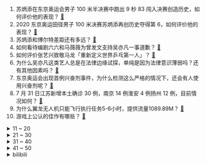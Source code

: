 1. 苏炳添在东京奥运会男子 100 米半决赛中跑出 9 秒 83 闯入决赛创造历史，如何评价他的表现？ [:link:](https://www.zhihu.com/question/476535769)
2. 2020 东京奥运田径男子 100 米决赛苏炳添再创历史夺得第 6，如何评价他的表现？ [:link:](https://www.zhihu.com/question/476559749)
3. 苏炳添和博尔特差距还有多远？ [:link:](https://www.zhihu.com/question/282501143)
4. 如何看待编剧六六和马薇薇为曾发文支持吴亦凡一事道歉？ [:link:](https://www.zhihu.com/question/476463198)
5. 如何评价张艺兴致敬马龙「重新定义世界乒乓第一人」？ [:link:](https://www.zhihu.com/question/476230684)
6. 为什么吴亦凡这类艺人总是在法律边缘试探，单纯是因为法律意识薄弱吗？还有其他因素吗？ [:link:](https://www.zhihu.com/question/476409068)
7. 东京奥运会出现首例兴奋剂事件，为什么检测这么严格的情况下，还会有人使用兴奋剂呢？ [:link:](https://www.zhihu.com/question/476235165)
8. 7 月 31 日江苏新增本土确诊 30 例，南京 14 例淮安 4 例扬州 12 例，目前情况如何？ [:link:](https://www.zhihu.com/question/476457031)
9. 为什么翼龙无人机只能飞行执行任务5-6小时，提供流量1089.89M？ [:link:](https://www.zhihu.com/question/475671200)
10. 游戏上公认的佳作有哪些？ [:link:](https://www.zhihu.com/question/472469837)
<details>
<summary>11 ~ 20</summary>

11. 为什么我觉得很多时装都很丑？ [:link:](https://www.zhihu.com/question/25498914)
12. 2021 LPL 夏季赛iG 0:2 WE，如何评价这场比赛？ [:link:](https://www.zhihu.com/question/476533030)
13. 三个月里每天都在跑步，可是肚子上赘肉还在，要怎么减？ [:link:](https://www.zhihu.com/question/30622462)
14. 明知道孩子极度害怕蚕蛹，母亲却多次劝孩子尝试吃下去，且用“人要勇于尝试”劝说，该怎么拒绝？ [:link:](https://www.zhihu.com/question/473785179)
15. 如何评价 2020 东京奥运会羽毛球女单决赛陈雨菲 2:1战胜中国台北名将戴资颖夺金？ [:link:](https://www.zhihu.com/question/476559714)
16. 孩子在学校被欺负了，我一直让她从自己身上找原因，别总是把责任推给别人有错吗？ [:link:](https://www.zhihu.com/question/467309194)
17. 如何评价2021赛季F1匈牙利大奖赛？ [:link:](https://www.zhihu.com/question/476588498)
18. 高中在重点班当凤尾好还是在普通班当鸡头好？ [:link:](https://www.zhihu.com/question/475240088)
19. 如何评价《名侦探柯南》中的贝尔摩德（苦艾酒）？ [:link:](https://www.zhihu.com/question/475791014)
20. 如何评价Windows11 22000.100？ [:link:](https://www.zhihu.com/question/474128102)
</details>
<details>
<summary>21 ~ 30</summary>

21. 如何看待多地景区穿鸿星尔克等国货可享优惠？ [:link:](https://www.zhihu.com/question/475087031)
22. 如何看待郑州市卫健委主任付桂荣被免职，去年曾获“全国抗击疫情先进个人”? [:link:](https://www.zhihu.com/question/476313203)
23. 为什么奥运会女排打意大利和之前的表现判若两队？是状态或者心理原因吗？ [:link:](https://www.zhihu.com/question/476401614)
24. 首例违反香港国安法案件被告唐英杰被判入狱 9 年，曾带「港独」旗帜冲越警方防线，对此你怎么看？ [:link:](https://www.zhihu.com/question/476099211)
25. 同事总是认为我好欺负，老是语言攻击我，我很想反击，考虑到以后还要一起工作，不想闹得太僵，我该怎么办？ [:link:](https://www.zhihu.com/question/29538233)
26. 吴亦凡事件之后，「小鲜肉流量经济」将受到怎样的震荡？是否还会存在？ [:link:](https://www.zhihu.com/question/473646752)
27. 《哈利·波特》中最大的遗憾是什么？ [:link:](https://www.zhihu.com/question/467907620)
28. 有没有那种特别短但是听完以后后背发凉的恐怖故事? [:link:](https://www.zhihu.com/question/457040184)
29. 吴亦凡涉嫌强奸罪被警方拘留，给娱乐圈带来哪些警示？ [:link:](https://www.zhihu.com/question/476403288)
30. 男生不主动找你聊天是何心理? [:link:](https://www.zhihu.com/question/402522307)
</details>
<details>
<summary>31 ~ 40</summary>

31. 为什么LOL中越是高端局，投降的越多，反而是低端局玩家愿意死撑？ [:link:](https://www.zhihu.com/question/471923524)
32. 如何以「皇上回来了，怀里抱着一个生死不明的女人」为开头写一篇小说？ [:link:](https://www.zhihu.com/question/421693713)
33. 《盛夏未来》与其它内地青春片相比，有何不同之处？ [:link:](https://www.zhihu.com/question/476014227)
34. 五院四系的法学学生平时都是怎么学法的？假期是怎么度过的？ [:link:](https://www.zhihu.com/question/340461072)
35. 发SCI，审稿人意见有一条是“English should be improved”，应该怎样回复？ [:link:](https://www.zhihu.com/question/395164278)
36. 如何看待宋祖德爆料称「林生斌的大部分资产已经被冻结并被限制出境」？目前真实情况如何？ [:link:](https://www.zhihu.com/question/475884091)
37. 2020 东京奥运竞技体操男子自由体操决赛肖若腾摘铜，如何评价本场比赛？ [:link:](https://www.zhihu.com/question/476513109)
38. 「雨蝶」张雨霏在东京奥运会上拿下 2 金 2 银，如何评价她的表现？ [:link:](https://www.zhihu.com/question/476261035)
39. 什么蔬菜提高免疫力效果最好？ [:link:](https://www.zhihu.com/question/462701092)
40. 2020 东京奥运羽毛球男单半决赛谌龙 2:0 淘汰金廷，如何评价本场比赛？ [:link:](https://www.zhihu.com/question/476485205)
</details>
<details>
<summary>41 ~ 50</summary>

41. 2020 东京奥运会中国游泳队频出惊艳成绩，你对国家队哪些游泳运动员印象最深刻？ [:link:](https://www.zhihu.com/question/476318790)
42. 周扬青承认与罗昊的恋情，称「曾经以为自己只看外貌，后来发现也看性格三观等」，如何看待这段恋情？ [:link:](https://www.zhihu.com/question/476275195)
43. 《进击的巨人》139 话烂尾、艾伦人设崩了是不是谏山创故意的？ [:link:](https://www.zhihu.com/question/474715571)
44. 2021 年秋季开学，需要准备些什么，有哪些比较好的数码和生活好物最值得推荐？ [:link:](https://www.zhihu.com/question/468815943)
45. 大学生 2021 暑假购买 iPad，选择 iPad Pro2021 还是 iPad Air4? [:link:](https://www.zhihu.com/question/474932430)
46. 张子枫和吴磊在《盛夏未来》中有没有 cp 感？你磕到了吗？ [:link:](https://www.zhihu.com/question/475487959)
47. 怎样可以忘记一个很爱的人？ [:link:](https://www.zhihu.com/question/473640201)
48. 那些暗示想念一个人的温柔爱情文案？ [:link:](https://www.zhihu.com/question/460812264)
49. 3000辆坦克岸边硬杠战列舰可以打败战列舰吗？ [:link:](https://www.zhihu.com/question/475947375)
50. 如何评价《海贼王》1020话？ [:link:](https://www.zhihu.com/question/473880719)
</details><details>
<summary>bilibili</summary>

1. 乒 乒 乓 乓，笑疯了 [:link:](//www.bilibili.com/video/BV1qX4y1c7eN)
2. 《 好 日 子 》 [:link:](//www.bilibili.com/video/BV1Yh411q7ds)
3. 伍六七第四季 [:link:](//www.bilibili.com/video/BV1V44y117NQ)
4. 小魔王虐哭伊藤美诚，东京奥运会阴间裁判没辙了？网友：日本国辱！ [:link:](//www.bilibili.com/video/BV1ff4y157n9)
5. 史上最骚魔法师！(第五集) [:link:](//www.bilibili.com/video/BV1RA411A7TV)
6. 水视频 [:link:](//www.bilibili.com/video/BV1nq4y1X7js)
7. 朝阳警方：吴亦凡涉嫌强奸被刑拘 [:link:](//www.bilibili.com/video/BV1ff4y1G7zT)
8. 医生：什么？这伤者是日本裁判？ [:link:](//www.bilibili.com/video/BV1Vq4y197X8)
9. “那天我做了一个梦，百年后的奥运赛场上，有中国人夺冠”—【奥运版 错位时空】 [:link:](//www.bilibili.com/video/BV1B64y1B7pT)
10. 正面刚！李云龙楚云飞终极对决！《亮剑》P7 [:link:](//www.bilibili.com/video/BV1gU4y1J7oc)
<details>
<summary>11 ~ 20</summary>

11. 实锤！欧洲新冠病毒由德堡流出 [:link:](//www.bilibili.com/video/BV1ay4y1j7Es)
12. 吴亦凡最后的单曲《大碗牢饭》火热发布！！ [:link:](//www.bilibili.com/video/BV1kq4y1p7Ad)
13. 开幕式为什么low，导演爆真相了，预算165亿到手只有10亿 [:link:](//www.bilibili.com/video/BV1M44y117EE)
14. 你那是想看奥运会吗？我都不好意思点破你！ [:link:](//www.bilibili.com/video/BV15o4y1Q7HF)
15. 看完七月新番，吓得我当场打开了剪辑软件！【泛式】 [:link:](//www.bilibili.com/video/BV1G3411r7en)
16. 《乒乒乓乓 天下无双》全11季（分p） [:link:](//www.bilibili.com/video/BV1if4y157fd)
17. 学 会 说 不 [:link:](//www.bilibili.com/video/BV1t44y117Uo)
18. 【桥本大辉】裁 判 说 我 没 出 界 [:link:](//www.bilibili.com/video/BV1SV411p79a)
19. 靴子落地，吴亦凡被抓了！ [:link:](//www.bilibili.com/video/BV1QQ4y1f7qS)
20. 2021年7月29日，分享一首歌。 [:link:](//www.bilibili.com/video/BV1Y64y1x77D)
</details>
<details>
<summary>21 ~ 30</summary>

21. 十年前的偷星九月天！到底讲了什么故事？上 [:link:](//www.bilibili.com/video/BV1z64y1x7SV)
22. 原 神 之 友(第二期) [:link:](//www.bilibili.com/video/BV1Dq4y1D7ip)
23. 【全明星】I Knew You Were Trouble - 鬼畜从未没落 [:link:](//www.bilibili.com/video/BV1Tq4y1p7EZ)
24. 杀疯了！这就是国家队的美貌吗？ [:link:](//www.bilibili.com/video/BV1uU4y1H7wL)
25. 史上最离谱随机挑战，居然随机到去绵羊家蹭饭... [:link:](//www.bilibili.com/video/BV1664y1W7zS)
26. “什么时候我们的运动员需要对拿不了金开始愧对？” [:link:](//www.bilibili.com/video/BV1Xv411E7qr)
27. 爱情片，那必须得死一个！ [:link:](//www.bilibili.com/video/BV12L411J7qT)
28. 《文 明 观 猴》：ta们还在深情等待。 [:link:](//www.bilibili.com/video/BV1wh41167Er)
29. 史上最离谱奥运会 ！！没救了... [:link:](//www.bilibili.com/video/BV1BQ4y1f7Y4)
30. 《 我 们 俩 》 [:link:](//www.bilibili.com/video/BV1sw411R79m)
</details>
<details>
<summary>31 ~ 40</summary>

31. 《斗帝主》一场毁天灭地的决斗！ [:link:](//www.bilibili.com/video/BV1Fo4y1S7hx)
32. 华农兄弟：场地到期了，把能用的东西收拾一下，搬老家去 [:link:](//www.bilibili.com/video/BV1m341167yX)
33. 看个电影为啥要跟总统过不去？【硬核狠人05】 [:link:](//www.bilibili.com/video/BV1P44y117HS)
34. 【川普】只想再为你们舞一曲 - Dance Monkey【演奏鬼才Ziikos】 [:link:](//www.bilibili.com/video/BV1bw411R7bY)
35. 【散人】国产民俗恐怖《纸嫁衣2》 一生一世不分离（完结共4P） [:link:](//www.bilibili.com/video/BV18U4y1J7NS)
36. 【STN快报第五季48】恶灵恶灵东京奥运会 [:link:](//www.bilibili.com/video/BV1y44y117mH)
37. 勇 敢 客 服，不 怕 困 难 [:link:](//www.bilibili.com/video/BV1oP4y1s7Ub)
38. 福原爱在中国有多受喜欢刘国梁偷摸指导，中国队金牌奖杯随便玩 [:link:](//www.bilibili.com/video/BV1g54y177uE)
39. 靠谱盘点128：何去何从？IG时隔七年无缘季后赛，Kid：就是Theshy的问题！ [:link:](//www.bilibili.com/video/BV1144y117eg)
40. 老师 你想打我就直说！！！ [:link:](//www.bilibili.com/video/BV1Df4y1573T)
</details>
<details>
<summary>41 ~ 50</summary>

41. 全员喜剧人 [:link:](//www.bilibili.com/video/BV1eQ4y1f7we)
42. 课本里这位中国诗人征服日本文坛几百年，天皇都是他粉丝！ [:link:](//www.bilibili.com/video/BV1io4y1Q7VZ)
43. 【让学】让子弹飞的终极老大！颠覆剧情：武智冲的权力之路与封建权术逻辑 [:link:](//www.bilibili.com/video/BV1Ky4y1779i)
44. 18岁，200天，造了个机器人。 [:link:](//www.bilibili.com/video/BV1s44y1173e)
45. 匪 帮 说 唱 [:link:](//www.bilibili.com/video/BV1Cv411E7cw)
46. “魔法”可不是凭空产生的，你需要付出代价！以灵魂之名，向神决战！ [:link:](//www.bilibili.com/video/BV1Zg41177v6)
47. 大油头？稻草头？头屑多？头发塌？最全洗发水选购指南！【老爸评测】 [:link:](//www.bilibili.com/video/BV1Tw411R7wk)
48. 输了就滚蛋！ 下一个是谁？ [:link:](//www.bilibili.com/video/BV1zg411777p)
49. 打破2021最恶心爱情片纪录！《盛夏未来》比《你的婚礼》更催吐 [:link:](//www.bilibili.com/video/BV1Sf4y1G7rG)
50. 刘华强不负众望拿下金牌！ [:link:](//www.bilibili.com/video/BV1QL411n7jB)
</details>
<details>
<summary>51 ~ 60</summary>

51. 【全明星】曾经的2015，永不泯灭！ [:link:](//www.bilibili.com/video/BV1o44y1y7E3)
52. 【红楼梦】ring ring ring [:link:](//www.bilibili.com/video/BV13w411R75s)
53. 当你写了一个BUG但是他刚好可以运行 [:link:](//www.bilibili.com/video/BV1MU4y1H77j)
54. 【痛不欲生!】我成功纠正了31年的扁平足!(含自救方案) [:link:](//www.bilibili.com/video/BV1CM4y1N7NC)
55. CDC密档告诉世界：去德特里克堡，找回新冠起源的真相！ [:link:](//www.bilibili.com/video/BV1s44y117yF)
56. 《可露希尔的秘密档案》08话：重要设施发电站！ [:link:](//www.bilibili.com/video/BV1ug41177sb)
57. 【鬼畜剧】甜蜜蜜 [:link:](//www.bilibili.com/video/BV1Ao4y1S7pu)
58. 这一天天的，总是那么突然 [:link:](//www.bilibili.com/video/BV15f4y1L7Bb)
59. 速 通 玩 家 现 状 [:link:](//www.bilibili.com/video/BV1Ry4y1j7Cq)
60. 【马龙‖热爱105℃的你】你从来都不轻言失败‖对梦想的执着一直不曾更改 [:link:](//www.bilibili.com/video/BV1744y117jR)
</details>
<details>
<summary>61 ~ 70</summary>

61. 国乒真的是老喜剧人了 [:link:](//www.bilibili.com/video/BV1j44y117F4)
62. 试吃中国十大泡面！外国泡面全部落榜，第一名居然是... [:link:](//www.bilibili.com/video/BV1QX4y1c77s)
63. 吴亦凡粉丝去公安局探望了…… [:link:](//www.bilibili.com/video/BV1bo4y1S7Sr)
64. 【刘华强】杰 克⚡️瓜⚡️特 曼 [:link:](//www.bilibili.com/video/BV1D44y1y7gd)
65. 吴亦凡终于喜提刑拘！刑拘等于实锤吗？【凡老师】 [:link:](//www.bilibili.com/video/BV1to4y1S77x)
66. 他们这一球拍！打中了多少女孩子的心！！！ [:link:](//www.bilibili.com/video/BV1Rv411E7M3)
67. 加油小仙翻唱《少年》——90后肾衰竭女生的自我救赎，我要成为一名合格的up主，唱歌赚钱 [:link:](//www.bilibili.com/video/BV1fL411J7pk)
68. 一个人用一整天把四十斤生蚝做成耗油！最后的样子总感觉哪里不对！ [:link:](//www.bilibili.com/video/BV14X4y1c7Sh)
69. 《 B 界 西 游 不 同 等 级 现 状》 [:link:](//www.bilibili.com/video/BV1q54y1J7tT)
70. 这么会有这么可爱的奥运冠军！我直呼可爱女鹅！ | 张家齐 [:link:](//www.bilibili.com/video/BV1p64y167mr)
</details>
<details>
<summary>71 ~ 80</summary>

71. “当你那些欲望满足的时候，你真的能够快乐吗？” [:link:](//www.bilibili.com/video/BV1F64y147oD)
72. q版泡泡堂/meme[Machine Gun] [:link:](//www.bilibili.com/video/BV1bQ4y1f7B1)
73. 【嘟督咆哮解说】国产恐怖解谜游戏《纸嫁衣2奘铃村》！5P全章节解谜攻略（已完结） [:link:](//www.bilibili.com/video/BV17L411p7SU)
74. 西沙群岛渔民拿出海鲜送网友，漠叔万般推辞，无奈只能收下 [:link:](//www.bilibili.com/video/BV1g64y1x7aY)
75. “国球”过招民间高手！冰冰段位如何？ [:link:](//www.bilibili.com/video/BV1Yq4y1p7Ck)
76. 北京2022年冬奥会场馆建设速览 [:link:](//www.bilibili.com/video/BV1v54y177Ug)
77. 【罗翔】把前女友的照片PS换头制作成小卡片，构成什么罪？ [:link:](//www.bilibili.com/video/BV1q341167C9)
78. 日本选手又被打哭了！很少有人可以从中国队手上拿走乒乓球冠军啊！ [:link:](//www.bilibili.com/video/BV1hh411z7RS)
79. 吴亦凡涉嫌强奸多名女性被刑拘，我国将如何对他定罪量刑 [:link:](//www.bilibili.com/video/BV1JP4y1x7bY)
80. 【原神】敢 抢 我 的 眼？！ [:link:](//www.bilibili.com/video/BV1mP4y1s7ny)
</details>
<details>
<summary>81 ~ 90</summary>

81. 《 只 要 是 日 语 就 画 风 突 变 》 [:link:](//www.bilibili.com/video/BV13q4y197uf)
82. 一天不洗我就浑身难受！ [:link:](//www.bilibili.com/video/BV1eQ4y1f71M)
83. 衡水中学发辟谣声明真实吗？教育的资本化到底有何不可？ [:link:](//www.bilibili.com/video/BV1Xg411j7NQ)
84. 这  是  迪  士  尼  在  逃  艾  莎  公  主？！ [:link:](//www.bilibili.com/video/BV1C44y117Bp)
85. 【TF家族】《断水流》【左航】 [:link:](//www.bilibili.com/video/BV1wL411n7QW)
86. 卧槽！这般配度， 小说都不敢这么写 [:link:](//www.bilibili.com/video/BV14w411R7Hn)
87. 灰太狼：谁能接我世界第一斩击！沸羊羊：我来！ [:link:](//www.bilibili.com/video/BV1Ao4y1S7kF)
88. hanser演唱会宣传视频 [:link:](//www.bilibili.com/video/BV1Ff4y1L71f)
89. 外国粉丝听说吴亦凡被逮捕的真实感受 [:link:](//www.bilibili.com/video/BV1hy4y157FD)
90. 日本媒体称水谷隼金银铜牌为大满贯 马龙：？  4-0横扫伊藤美诚，某媒体：爆冷 惜败！日本网友：中国乒乓的强度在异次元 [:link:](//www.bilibili.com/video/BV1W64y1x7Kz)
</details>
<details>
<summary>91 ~ 100</summary>

91. “东 京 欢 迎 你” [:link:](//www.bilibili.com/video/BV1bM4y1N7dg)
92. 【大魏厂牌】孟德新说唱 [:link:](//www.bilibili.com/video/BV1yy4y1j7cZ)
93. 我的雷很大！ AD忍一下！ [:link:](//www.bilibili.com/video/BV1ky4y1j7av)
94. 【爆肝四个月，JOJO5黄金之风暗杀组番外】那不勒斯的天空 [:link:](//www.bilibili.com/video/BV1eq4y1X74z)
95. 世界首款东方主题开放世界游戏《幻想乡世界》初宣PV [:link:](//www.bilibili.com/video/BV1wb4y1z77m)
96. 日本奥运会奇葩整活大赏 [:link:](//www.bilibili.com/video/BV16o4y1Q7kC)
97. 中国队零失误，裁判意外打低分，日本当晚遭连串雷击，变电站起火 [:link:](//www.bilibili.com/video/BV1p64y167Ta)
98. 【罗翔】不合群的张三 [:link:](//www.bilibili.com/video/BV1fh411B7oZ)
99. 吃火鸡面后不吸嘴挑战！！！！ [:link:](//www.bilibili.com/video/BV13A411P7mi)
100. 我的世界，但玩家「极其晦气」！！ [:link:](//www.bilibili.com/video/BV16y4y1j7xL)
</details></details>